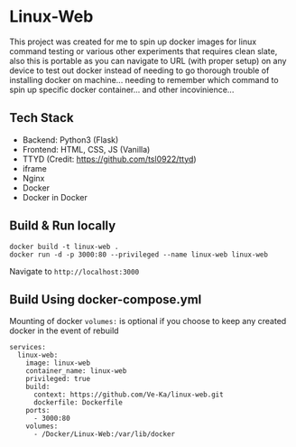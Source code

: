 # Linux-Web

This project was created for me to spin up docker images for linux command testing or various other experiments that requires clean slate, also this is portable as you can navigate to URL (with proper setup) on any device to test out docker instead of needing to go thorough trouble of installing docker on machine... needing to remember which command to spin up specific docker container... and other incovinience...

## Tech Stack

- Backend: Python3 (Flask)
- Frontend: HTML, CSS, JS (Vanilla)
- TTYD (Credit: https://github.com/tsl0922/ttyd)
- iframe
- Nginx
- Docker
- Docker in Docker

## Build & Run locally

```
docker build -t linux-web .
docker run -d -p 3000:80 --privileged --name linux-web linux-web
```

Navigate to `http://localhost:3000`


## Build Using docker-compose.yml

Mounting of docker `volumes:` is optional if you choose to keep any created docker in the event of rebuild

```
services:
  linux-web:
    image: linux-web
    container_name: linux-web
    privileged: true
    build:
      context: https://github.com/Ve-Ka/linux-web.git
      dockerfile: Dockerfile
    ports:
      - 3000:80
    volumes:
      - /Docker/Linux-Web:/var/lib/docker
```
